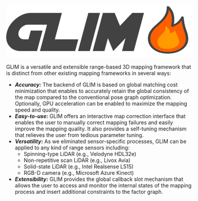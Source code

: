 ![GLIM](docs/logo2.png "GLIM Logo")

GLIM is a versatile and extensible range-based 3D mapping framework that is distinct from other existing mapping frameworks in several ways:

- ***Accuracy:*** The backend of GLIM is based on global matching cost minimization that enables to accurately retain the global consistency of the map compared to the conventional pose graph optimization. Optionally, GPU acceleration can be enabled to maximize the mapping speed and quality.
- ***Easy-to-use:*** GLIM offers an interactive map correction interface that enables the user to manually correct mapping failures and easily improve the mapping quality. It also provides a self-tuning mechanism that relieves the user from tedious parameter tuning.
- ***Versatility:*** As we eliminated sensor-specific processes, GLIM can be applied to any kind of range sensors including:
  - Spinning-type LiDAR (e.g., Velodyne HDL32e)
  - Non-repetitive scan LiDAR (e.g., Livox Avia)
  - Solid-state LiDAR (e.g., Intel Realsense L515)
  - RGB-D camera (e.g., Microsoft Azure Kinect)
- ***Extensibility:*** GLIM provides the global callback slot mechanism that allows the user to access and monitor the internal states of the mapping process and insert additional constraints to the factor graph.
